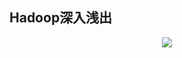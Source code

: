 ## Hadoop深入浅出

<div align="center"><img src="https://github.com/sunnyandgood/BigBata/blob/master/HDFS/img/%E8%87%AA%E5%B7%B1%E8%AE%BE%E8%AE%A1%E4%B8%80%E5%88%86%E5%B8%83%E5%BC%8F%E6%96%87%E4%BB%B6%E7%B3%BB%E7%BB%9F.png"/></div>
